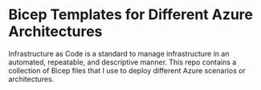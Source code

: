 # Bicep Templates for Different Azure Architectures

Infrastructure as Code is a standard to manage infrastructure in an automated, repeatable, and descriptive manner. This
repo contains a collection of Bicep files that I use to deploy different Azure scenarios or architectures.
